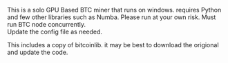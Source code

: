 This is a solo GPU Based BTC miner that runs on windows.
requires Python and few other libraries such as Numba. 
Please run at your own risk.
Must run BTC node concurrently.  
Update the config file as needed.

This includes a copy of bitcoinlib. it may be best to download the origional and update the code.
